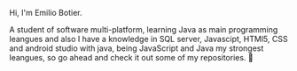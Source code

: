 Hi, I'm Emilio Botier.

A student of software multi-platform, learning Java as main programming leangues and also I have a knowledge in 
SQL server, Javascipt, HTMl5, CSS and android studio with java, being JavaScript and Java my strongest leangues, so go ahead and check it out some of my repositories. 👀 


<!---
- 👋 Hi, I’m @EmilioBoti
- 👀 I’m interested in ...
- 🌱 I’m currently learning ...
- 💞️ I’m looking to collaborate on ...
- 📫 How to reach me ...
--->
<!---
EmilioBoti/EmilioBoti is a ✨ special ✨ repository because its `README.md` (this file) appears on your GitHub profile.
You can click the Preview link to take a look at your changes.
--->
